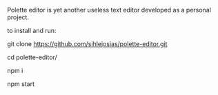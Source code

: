 Polette editor is yet another useless text editor developed as a personal project.

to install and run: 

git clone https://github.com/sihlejosias/polette-editor.git

cd polette-editor/

npm i

npm start
